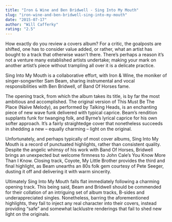 ```yaml
---
title: "Iron & Wine and Ben Bridwell - Sing Into My Mouth"
slug: "iron-wine-and-ben-bridwell-sing-into-my-mouth"
date: "2015-07-17"
author: "Will Cafferky"
rating: "2.5"
---
```


How exactly do you review a covers album? For a critic, the goalposts are shifted, one has to consider value added, or rather, what an artist has bought to a track that otherwise wasn’t there. There’s perhaps a reason it’s not a venture many established artists undertake; making your mark on another artist’s piece without trampling all over it is a delicate practice.

Sing Into My Mouth is a collaborative effort, with Iron & Wine, the moniker of singer-songwriter Sam Beam, sharing instrumental and vocal responsibilities with Ben Bridwell, of Band Of Horses fame.

The opening track, from which the album takes its title, is by far the most ambitious and accomplished. The original version of This Must Be The Place (Naïve Melody), as performed by Talking Heads, is an enchanting piece of new wave funk delivered with typical caprice. Beam’s rendition supplants funk for twanging folk, and Byrne’s lyrical caprice for his own softer approach. It’s a fairly straightedge cover that nonetheless succeeds in shedding a new – equally charming – light on the original.

Unfortunately, and perhaps typically of most cover albums, Sing Into My Mouth is a record of punctuated highlights, rather than consistent quality. Despite the angelic whimsy of his work with Band Of Horses, Bridwell brings an unexpected but welcome firmness to John Cale’s You Know More Than I Know. Closing track, Coyote, My Little Brother provides the third and final highlight, as Beam unearths an 80s folk gem courtesy of Pete Seeger, dusting it off and delivering it with warm sincerity.

Ultimately Sing Into My Mouth falls flat immediately following a charming opening track. This being said, Beam and Bridwell should be commended for their collation of an intriguing set of album tracks, B-sides and underappreciated singles. Nonetheless, barring the aforementioned highlights, they fail to inject any real character into their covers, instead providing “safe” and somewhat lacklustre renderings that fail to shed new light on the originals.
